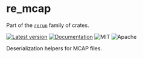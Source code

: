 # re_mcap

Part of the [`rerun`](https://github.com/rerun-io/rerun) family of crates.

[![Latest version](https://img.shields.io/crates/v/re_mcap)](https://crates.io/crates/re_mcap?speculative-link)
[![Documentation](https://docs.rs/re_mcap/badge.svg)](https://docs.rs/re_mcap?speculative-link)
![MIT](https://img.shields.io/badge/license-MIT-blue.svg)
![Apache](https://img.shields.io/badge/license-Apache-blue.svg)

Deserialization helpers for MCAP files.

